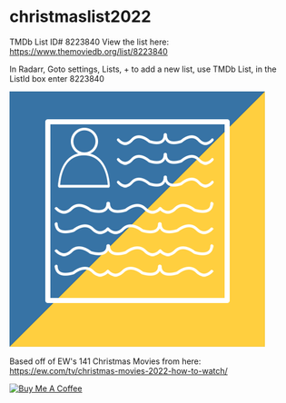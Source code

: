 # christmaslist2022

TMDb List ID# 8223840
View the list here: https://www.themoviedb.org/list/8223840

In Radarr, Goto settings, Lists, + to add a new list, use TMDb List, in the ListId box enter 8223840

![ezcv logo](https://raw.githubusercontent.com/Descent098/ezcv/master/.github/logo.png)


Based off of EW's 141 Christmas Movies from here: https://ew.com/tv/christmas-movies-2022-how-to-watch/


<a href="https://www.buymeacoffee.com/distearth" target="_blank"><img src="https://cdn.buymeacoffee.com/buttons/default-orange.png" alt="Buy Me A Coffee" height="41" width="174"></a>

